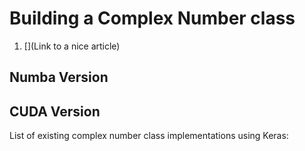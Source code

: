 # Building a Complex Number class

1. [](Link to a nice article)


## Numba Version


## CUDA Version

List of existing complex number class implementations using Keras:
